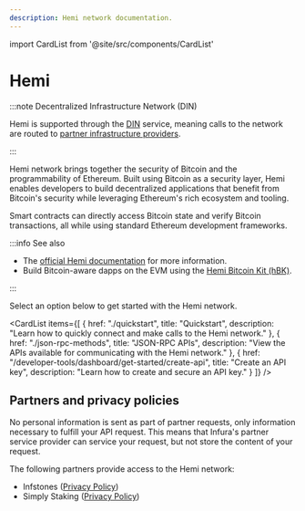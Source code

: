 ```yaml
---
description: Hemi network documentation.
---
```


import CardList from '@site/src/components/CardList'

# Hemi

:::note Decentralized Infrastructure Network (DIN)

Hemi is supported through the [DIN](https://www.infura.io/solutions/decentralized-infrastructure-service) service,
meaning calls to the network are routed to [partner infrastructure providers](#partners-and-privacy-policies).

:::

Hemi network brings together the security of Bitcoin and the programmability of Ethereum. Built using Bitcoin as a security layer, Hemi enables developers to build decentralized applications that benefit from Bitcoin's security while leveraging Ethereum's rich ecosystem and tooling.

Smart contracts can directly access Bitcoin state and verify Bitcoin transactions, all while using standard Ethereum development frameworks.

:::info See also

- The [official Hemi documentation](https://docs.hemi.xyz/) for more information.
- Build Bitcoin-aware dapps on the EVM using the
    [Hemi Bitcoin Kit (hBK)](https://docs.hemi.xyz/building-bitcoin-apps/hemi-bitcoin-kit-hbk).

:::

Select an option below to get started with the Hemi network.

<CardList
  items={[
    {
      href: "./quickstart",
      title: "Quickstart",
      description: "Learn how to quickly connect and make calls to the Hemi network."
    },
    {
      href: "./json-rpc-methods",
      title: "JSON-RPC APIs",
      description: "View the APIs available for communicating with the Hemi network."
    },
    {
      href: "/developer-tools/dashboard/get-started/create-api",
      title: "Create an API key",
      description: "Learn how to create and secure an API key."
    }
  ]}
/>

## Partners and privacy policies

No personal information is sent as part of partner requests, only information necessary to fulfill your API request. This means that Infura's partner service provider can service your request, but not store the content of your request.

The following partners provide access to the Hemi network:
<!-- markdown-link-check-disable -->
- Infstones ([Privacy Policy](https://infstones.com/terms/privacy-notice))
- Simply Staking ([Privacy Policy](https://simplystaking.com/privacy-policy))
<!-- markdown-link-check-enable -->
